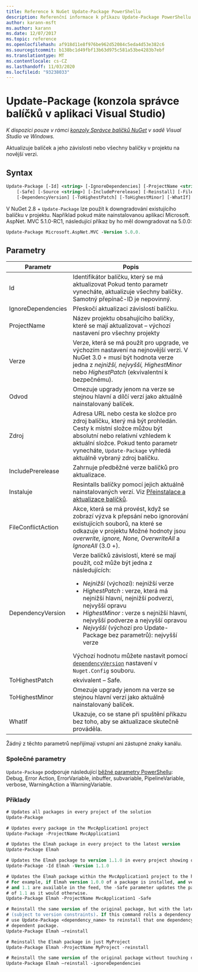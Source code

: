 ```yaml
---
title: Reference k NuGet Update-Package PowerShellu
description: Referenční informace k příkazu Update-Package PowerShellu v konzole správce balíčků NuGet v aplikaci Visual Studio.
author: karann-msft
ms.author: karann
ms.date: 12/07/2017
ms.topic: reference
ms.openlocfilehash: af918d11e8f976be962d52084c5eda4d53e382c6
ms.sourcegitcommit: b138bc1d49fbf13b63d975c581a53be4283b7ebf
ms.translationtype: MT
ms.contentlocale: cs-CZ
ms.lasthandoff: 11/03/2020
ms.locfileid: "93238033"
---
```

# <a name="update-package-package-manager-console-in-visual-studio"></a>Update-Package (konzola správce balíčků v aplikaci Visual Studio)

*K dispozici pouze v rámci [konzoly Správce balíčků NuGet](../../consume-packages/install-use-packages-powershell.md) v sadě Visual Studio ve Windows.*

Aktualizuje balíček a jeho závislosti nebo všechny balíčky v projektu na novější verzi.

## <a name="syntax"></a>Syntax

```ps
Update-Package [-Id] <string> [-IgnoreDependencies] [-ProjectName <string>] [-Version <string>]
    [-Safe] [-Source <string>] [-IncludePrerelease] [-Reinstall] [-FileConflictAction]
    [-DependencyVersion] [-ToHighestPatch] [-ToHighestMinor] [-WhatIf] [<CommonParameters>]
```

V NuGet 2.8 + `Update-Package` lze použít k downgradování existujícího balíčku v projektu. Například pokud máte nainstalovanou aplikaci Microsoft. AspNet. MVC 5.1.0-RC1, následující příkaz by ho měl downgradovat na 5.0.0:

```ps
Update-Package Microsoft.AspNet.MVC -Version 5.0.0.
```

## <a name="parameters"></a>Parametry

|  Parametr | Popis |
| --- | --- |
| Id | Identifikátor balíčku, který se má aktualizovat Pokud tento parametr vynecháte, aktualizuje všechny balíčky. Samotný přepínač-ID je nepovinný. |
| IgnoreDependencies | Přeskočí aktualizaci závislostí balíčku. |
| ProjectName | Název projektu obsahujícího balíčky, které se mají aktualizovat – výchozí nastavení pro všechny projekty |
| Verze | Verze, která se má použít pro upgrade, ve výchozím nastavení na nejnovější verzi. V NuGet 3.0 + musí být hodnota verze jedna z *nejnižší, nejvyšší, HighestMinor* nebo *HighestPatch* (ekvivalentní k bezpečnému). |
| Odvod | Omezuje upgrady jenom na verze se stejnou hlavní a dílčí verzí jako aktuálně nainstalovaný balíček. |
| Zdroj | Adresa URL nebo cesta ke složce pro zdroj balíčku, který má být prohledán. Cesty k místní složce můžou být absolutní nebo relativní vzhledem k aktuální složce. Pokud tento parametr vynecháte, `Update-Package` vyhledá aktuálně vybraný zdroj balíčku. |
| IncludePrerelease | Zahrnuje předběžné verze balíčků pro aktualizace. |
| Instaluje | Resintalls balíčky pomocí jejich aktuálně nainstalovaných verzí. Viz [Přeinstalace a aktualizace balíčků](../../consume-packages/reinstalling-and-updating-packages.md). |
| FileConflictAction | Akce, která se má provést, když se zobrazí výzva k přepsání nebo ignorování existujících souborů, na které se odkazuje v projektu Možné hodnoty jsou *overwrite, ignore, None, OverwriteAll* a *IgnoreAll* (3.0 +). |
| DependencyVersion | Verze balíčků závislostí, které se mají použít, což může být jedna z následujících:<br/><ul><li>*Nejnižší* (výchozí): nejnižší verze</li><li>*HighestPatch* : verze, která má nejnižší hlavní, nejnižší podverzi, nejvyšší opravu</li><li>*HighestMinor* : verze s nejnižší hlavní, nejvyšší podverze a nejvyšší opravou</li><li>*Nejvyšší* (výchozí pro Update-Package bez parametrů): nejvyšší verze</li></ul>Výchozí hodnotu můžete nastavit pomocí [`dependencyVersion`](../nuget-config-file.md#config-section) nastavení v `Nuget.Config` souboru. |
| ToHighestPatch | ekvivalent – Safe. |
| ToHighestMinor | Omezuje upgrady jenom na verze se stejnou hlavní verzí jako aktuálně nainstalovaný balíček. |
| WhatIf | Ukazuje, co se stane při spuštění příkazu bez toho, aby se aktualizace skutečně prováděla. |

Žádný z těchto parametrů nepřijímají vstupní ani zástupné znaky kanálu.

### <a name="common-parameters"></a>Společné parametry

`Update-Package` podporuje následující [běžné parametry PowerShellu](/powershell/module/microsoft.powershell.core/about/about_commonparameters): Debug, Error Action, ErrorVariable, inbuffer, subvariable, PipelineVariable, verbose, WarningAction a WarningVariable.

### <a name="examples"></a>Příklady

```ps
# Updates all packages in every project of the solution
Update-Package

# Updates every package in the MvcApplication1 project
Update-Package -ProjectName MvcApplication1

# Updates the Elmah package in every project to the latest version
Update-Package Elmah

# Updates the Elmah package to version 1.1.0 in every project showing optional -Id usage
Update-Package -Id Elmah -Version 1.1.0

# Updates the Elmah package within the MvcApplication1 project to the highest "safe" version.
# For example, if Elmah version 1.0.0 of a package is installed, and versions 1.0.1, 1.0.2,
# and 1.1 are available in the feed, the -Safe parameter updates the package to 1.0.2 instead
# of 1.1 as it would otherwise.
Update-Package Elmah -ProjectName MvcApplication1 -Safe

# Reinstall the same version of the original package, but with the latest version of dependencies
# (subject to version constraints). If this command rolls a dependency back to an earlier version,
# use Update-Package <dependency_name> to reinstall that one dependency without affecting the
# dependent package.
Update-Package Elmah –reinstall 

# Reinstall the Elmah package in just MyProject
Update-Package Elmah -ProjectName MyProject -reinstall

# Reinstall the same version of the original package without touching dependencies.
Update-Package Elmah –reinstall -ignoreDependencies
```
